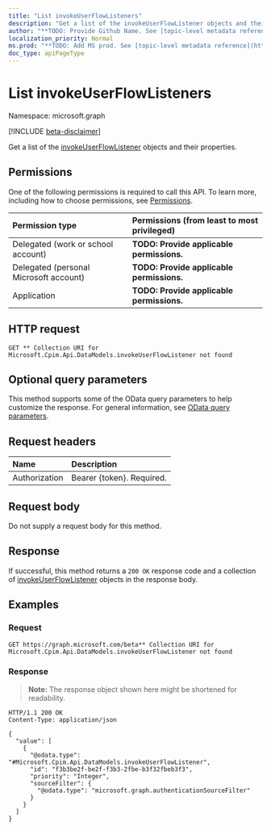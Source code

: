 ```yaml
---
title: "List invokeUserFlowListeners"
description: "Get a list of the invokeUserFlowListener objects and their properties."
author: "**TODO: Provide Github Name. See [topic-level metadata reference](https://msgo.azurewebsites.net/add/document/guidelines/metadata.html#topic-level-metadata)**"
localization_priority: Normal
ms.prod: "**TODO: Add MS prod. See [topic-level metadata reference](https://msgo.azurewebsites.net/add/document/guidelines/metadata.html#topic-level-metadata)**"
doc_type: apiPageType
---
```


# List invokeUserFlowListeners
Namespace: microsoft.graph

[!INCLUDE [beta-disclaimer](../../includes/beta-disclaimer.md)]

Get a list of the [invokeUserFlowListener](../resources/invokeuserflowlistener.md) objects and their properties.

## Permissions
One of the following permissions is required to call this API. To learn more, including how to choose permissions, see [Permissions](/graph/permissions-reference).

|Permission type|Permissions (from least to most privileged)|
|:---|:---|
|Delegated (work or school account)|**TODO: Provide applicable permissions.**|
|Delegated (personal Microsoft account)|**TODO: Provide applicable permissions.**|
|Application|**TODO: Provide applicable permissions.**|

## HTTP request

<!-- {
  "blockType": "ignored"
}
-->
``` http
GET ** Collection URI for Microsoft.Cpim.Api.DataModels.invokeUserFlowListener not found
```

## Optional query parameters
This method supports some of the OData query parameters to help customize the response. For general information, see [OData query parameters](/graph/query-parameters).

## Request headers
|Name|Description|
|:---|:---|
|Authorization|Bearer {token}. Required.|

## Request body
Do not supply a request body for this method.

## Response

If successful, this method returns a `200 OK` response code and a collection of [invokeUserFlowListener](../resources/invokeuserflowlistener.md) objects in the response body.

## Examples

### Request
<!-- {
  "blockType": "request",
  "name": "list_invokeuserflowlistener"
}
-->
``` http
GET https://graph.microsoft.com/beta** Collection URI for Microsoft.Cpim.Api.DataModels.invokeUserFlowListener not found
```


### Response
>**Note:** The response object shown here might be shortened for readability.
<!-- {
  "blockType": "response",
  "truncated": true,
  "@odata.type": "Collection(Microsoft.Cpim.Api.DataModels.invokeUserFlowListener)"
}
-->
``` http
HTTP/1.1 200 OK
Content-Type: application/json

{
  "value": [
    {
      "@odata.type": "#Microsoft.Cpim.Api.DataModels.invokeUserFlowListener",
      "id": "f3b3be2f-be2f-f3b3-2fbe-b3f32fbeb3f3",
      "priority": "Integer",
      "sourceFilter": {
        "@odata.type": "microsoft.graph.authenticationSourceFilter"
      }
    }
  ]
}
```

